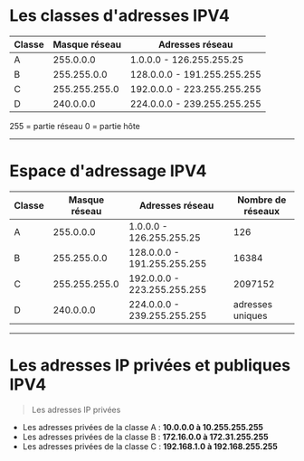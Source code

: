 # Les classes d'adresses IPV4

Classe | Masque réseau | Adresses réseau | 
-------| --------------| ----------      | 
A      | 255.0.0.0     | 1.0.0.0 - 126.255.255.25 | 
B      | 255.255.0.0   | 128.0.0.0 - 191.255.255.255 |
C      | 255.255.255.0 | 192.0.0.0 - 223.255.255.255 |
D      | 240.0.0.0     | 224.0.0.0 - 239.255.255.255 |

255 = partie réseau
0 = partie hôte

-----------------------------------------------------------

# Espace d'adressage IPV4

Classe | Masque réseau | Adresses réseau | Nombre de réseaux | 
-------| --------------| ----------      |  ----------
A      | 255.0.0.0     | 1.0.0.0 - 126.255.255.25 |126 | 16777214 |
B      | 255.255.0.0   | 128.0.0.0 - 191.255.255.255 |16384 | 65534 |
C      | 255.255.255.0 | 192.0.0.0 - 223.255.255.255 | 2097152 | 254 |
D      | 240.0.0.0     | 224.0.0.0 - 239.255.255.255 | adresses uniques | 

-----------------------------------------------------------

# Les adresses IP privées et publiques IPV4

> Les adresses IP privées

-    Les adresses privées de la classe A : <b> 10.0.0.0 à 10.255.255.255 </b>
-    Les adresses privées de la classe B : <b> 172.16.0.0 à 172.31.255.255 </b>
-    Les adresses privées de la classe C : <b> 192.168.1.0 à 192.168.255.255 </b>
